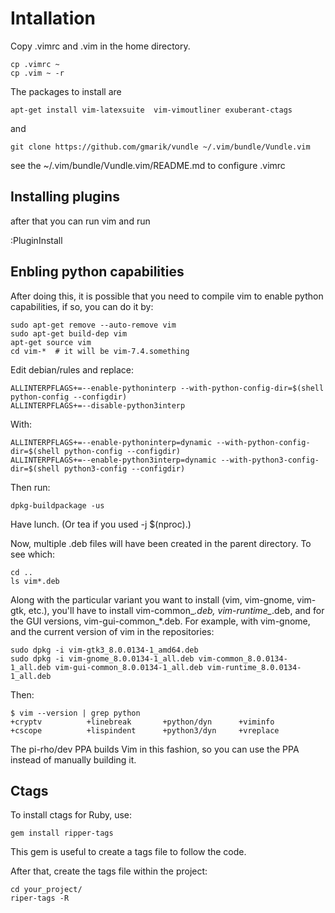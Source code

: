 # Intallation

Copy .vimrc and .vim in the home directory.

```
cp .vimrc ~
cp .vim ~ -r
```

The packages to install are
```
apt-get install vim-latexsuite  vim-vimoutliner exuberant-ctags
```

and

```
git clone https://github.com/gmarik/vundle ~/.vim/bundle/Vundle.vim
```

see the ~/.vim/bundle/Vundle.vim/README.md to configure .vimrc

## Installing plugins

after that you can run vim and run

:PluginInstall

## Enbling python capabilities

After doing this, it is possible that you need to compile vim to enable python capabilities, if so, you can do it by:

```
sudo apt-get remove --auto-remove vim
sudo apt-get build-dep vim
apt-get source vim
cd vim-*  # it will be vim-7.4.something
```

Edit debian/rules and replace:

```
ALLINTERPFLAGS+=--enable-pythoninterp --with-python-config-dir=$(shell python-config --configdir)
ALLINTERPFLAGS+=--disable-python3interp
```

With:

```
ALLINTERPFLAGS+=--enable-pythoninterp=dynamic --with-python-config-dir=$(shell python-config --configdir)
ALLINTERPFLAGS+=--enable-python3interp=dynamic --with-python3-config-dir=$(shell python3-config --configdir)
```

Then run:

```
dpkg-buildpackage -us
```

Have lunch. (Or tea if you used -j $(nproc).)

Now, multiple .deb files will have been created in the parent directory. To see which:

```
cd ..
ls vim*.deb
```

Along with the particular variant you want to install (vim, vim-gnome, vim-gtk, etc.), you'll have to install vim-common_*.deb, vim-runtime_*.deb, and for the GUI versions, vim-gui-common_*.deb. For example, with vim-gnome, and the current version of vim in the repositories:

```
sudo dpkg -i vim-gtk3_8.0.0134-1_amd64.deb
sudo dpkg -i vim-gnome_8.0.0134-1_all.deb vim-common_8.0.0134-1_all.deb vim-gui-common_8.0.0134-1_all.deb vim-runtime_8.0.0134-1_all.deb
```

Then:

```
$ vim --version | grep python
+cryptv          +linebreak       +python/dyn      +viminfo
+cscope          +lispindent      +python3/dyn     +vreplace
```

The pi-rho/dev PPA builds Vim in this fashion, so you can use the PPA instead of manually building it.

## Ctags

To install ctags for Ruby, use:

```
gem install ripper-tags
```

This gem is useful to create a tags file to follow the code.

After that, create the tags file within the project:

```
cd your_project/
riper-tags -R
```


